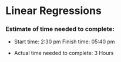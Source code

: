 # Linear Regressions

### Estimate of time needed to complete:

* Start time: 2:30 pm Finish time: 05:40 pm

* Actual time needed to complete: 3 Hours
